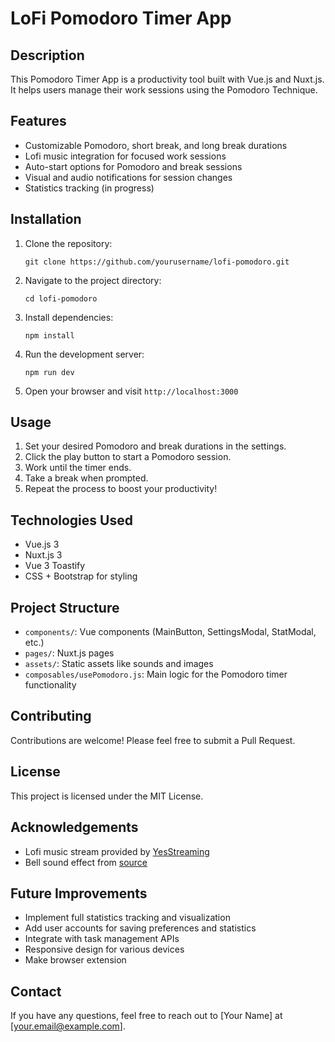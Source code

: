 # LoFi Pomodoro Timer App

## Description

This Pomodoro Timer App is a productivity tool built with Vue.js and Nuxt.js. It helps users manage their work sessions using the Pomodoro Technique.

## Features

- Customizable Pomodoro, short break, and long break durations
- Lofi music integration for focused work sessions
- Auto-start options for Pomodoro and break sessions
- Visual and audio notifications for session changes
- Statistics tracking (in progress)

## Installation

1. Clone the repository:
   ```
   git clone https://github.com/yourusername/lofi-pomodoro.git
   ```

2. Navigate to the project directory:
   ```
   cd lofi-pomodoro
   ```

3. Install dependencies:
   ```
   npm install
   ```

4. Run the development server:
   ```
   npm run dev
   ```

5. Open your browser and visit `http://localhost:3000`

## Usage

1. Set your desired Pomodoro and break durations in the settings.
2. Click the play button to start a Pomodoro session.
3. Work until the timer ends.
4. Take a break when prompted.
5. Repeat the process to boost your productivity!

## Technologies Used

- Vue.js 3
- Nuxt.js 3
- Vue 3 Toastify
- CSS + Bootstrap for styling

## Project Structure

- `components/`: Vue components (MainButton, SettingsModal, StatModal, etc.)
- `pages/`: Nuxt.js pages
- `assets/`: Static assets like sounds and images
- `composables/usePomodoro.js`: Main logic for the Pomodoro timer functionality

## Contributing

Contributions are welcome! Please feel free to submit a Pull Request.

## License

This project is licensed under the MIT License.

## Acknowledgements

- Lofi music stream provided by [YesStreaming](https://yesstreaming.net/)
- Bell sound effect from [source](https://pixabay.com/)

## Future Improvements

- Implement full statistics tracking and visualization
- Add user accounts for saving preferences and statistics
- Integrate with task management APIs
- Responsive design for various devices
- Make browser extension

## Contact

If you have any questions, feel free to reach out to [Your Name] at [your.email@example.com].